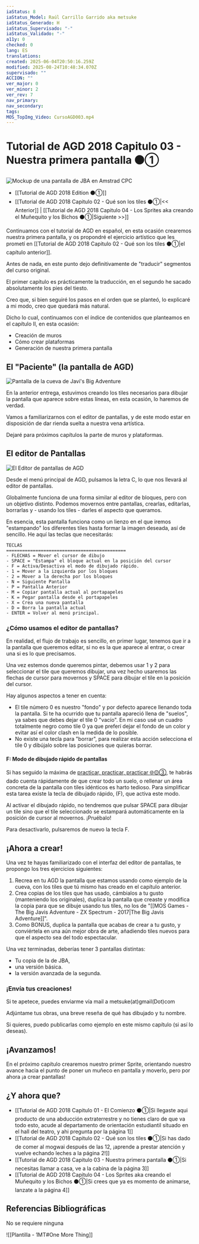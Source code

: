 ```yaml
---
iaStatus: 8
iaStatus_Model: Raúl Carrillo Garrido aka metsuke
iaStatus_Generado: H
iaStatus_Supervisado: "-"
iaStatus_Validado: "-"
a11y: 0
checked: 0
lang: ES
translations:
created: 2025-06-04T20:50:16.259Z
modified: 2025-08-24T10:48:34.070Z
supervisado: ""
ACCION: ""
ver_major: 0
ver_minor: 2
ver_rev: 7
nav_primary:
nav_secondary:
tags:
MOS_TopImg_Video: CursoAGD003.mp4
---
```

# Tutorial de AGD 2018 Capitulo 03 - Nuestra primera pantalla  ⚫①

![Mockup de una pantalla de JBA en Amstrad CPC](PublicBrain/_resources/c6240a25f107f33d58a76ce0ca300d86_MD5.jpg)

* [[Tutorial de AGD 2018 Edition ⚫①]]
* [[Tutorial de AGD 2018 Capitulo 02 - Qué son los tiles ⚫①|<< Anterior]]  | [[Tutorial de AGD 2018 Capitulo 04 - Los Sprites aka creando el Muñequito y los Bichos ⚫①|Siguiente >>]]

Continuamos con el tutorial de AGD en español, en esta ocasión crearemos nuestra primera pantalla, y os propondré el ejercicio artístico que les prometí en [[Tutorial de AGD 2018 Capitulo 02 - Qué son los tiles ⚫①|el capítulo anterior]].

Antes de nada, en este punto dejo definitivamente de "traducir" segmentos del curso original.

El primer capítulo es prácticamente la traducción, en el segundo he sacado absolutamente los pies del tiesto.

Creo que, si bien seguiré los pasos en el orden que se planteó, lo explicaré a mi modo, creo que quedará más natural.

Dicho lo cual, continuamos con el índice de contenidos que planteamos en el capítulo II, en esta ocasión:

- Creación de muros
- Cómo crear plataformas
- Generación de nuestra primera pantalla

## El "Paciente" (la pantalla de AGD)

![Pantalla de la cueva de Javi's Big Adventure](PublicBrain/_resources/0deb0b7ab3e2c4c0f4e5a28e861e92d9_MD5.jpeg)

En la anterior entrega, estuvimos creando los tiles necesarios para dibujar la pantalla que aparece sobre estas líneas, en esta ocasión, lo haremos de verdad.

Vamos a familiarizarnos con el editor de pantallas, y de este modo estar en disposición de dar rienda suelta a nuestra vena artística.

Dejaré para próximos capítulos la parte de muros y plataformas.

## El editor de Pantallas

![El Editor de pantallas de AGD](PublicBrain/_resources/93d89a3d45bc00c2f68cf4cb0f6db69e_MD5.jpg)

Desde el menú principal de AGD, pulsamos la letra C, lo que nos llevará al editor de pantallas.

Globalmente funciona de una forma similar al editor de bloques, pero con un objetivo distinto. Podemos movernos entre pantallas, crearlas, editarlas, borrarlas y - usando los tiles - darles el aspecto que queramos.

En esencia, esta pantalla funciona como un lienzo en el que iremos "estampando" los diferentes tiles hasta formar la imagen deseada, así de sencillo. He aquí las teclas que necesitarás:

```pre
TECLAS
=============================================
- FLECHAS = Mover el cursor de dibujo
- SPACE = "Estampa" el bloque actual en la posición del cursor
- F = Activa/Desactiva el modo de dibujado rápido.
- 1 = Mover a la izquierda por los bloques
- 2 = Mover a la derecha por los bloques
- N = Siguiente Pantalla
- P = Pantalla Anterior
- M = Copiar pantalla actual al portapapeles
- K = Pegar pantalla desde el portapapeles
- X = Crea una nueva pantalla
- D = Borra la pantalla actual
- ENTER = Volver al menú principal.
```
### ¿Cómo usamos el editor de pantallas?

En realidad, el flujo de trabajo es sencillo, en primer lugar, tenemos que ir a la pantalla que queremos editar, si no es la que aparece al entrar, o crear una si es lo que precisamos.

Una vez estemos donde queremos pintar, debemos usar 1 y 2 para seleccionar el tile que queremos dibujar, una vez hecho usaremos las flechas de cursor para movernos y SPACE para dibujar el tile en la posición del cursor.

Hay algunos aspectos a tener en cuenta:

- El tile número 0 es nuestro "fondo" y por defecto aparece llenando toda la pantalla. Si te ha ocurrido que tu pantalla apareció llena de "suelos", ya sabes que debes dejar el tile 0 "vacío". En mi caso usé un cuadro totalmente negro como tile 0 ya que preferí dejar el fondo de un color y evitar así el color clash en la medida de lo posible.
- No existe una tecla para "borrar", para realizar esta acción selecciona el tile 0 y dibújalo sobre las posiciones que quieras borrar.

#### F: Modo de dibujado rápido de pantallas

Si has seguido la máxima de [practicar, practicar, practicar 🌐🟡③](https://www.youtube.com/watch?v=smwXc3vShZw&list=PLmxqg54iaXrijQi4-J9IkAWDEguKRX9Dh), te habrás dado cuenta rápidamente de que crear todo un suelo, o rellenar un área concreta de la pantalla con tiles idénticos es harto tedioso. Para simplificar esta tarea existe la tecla de dibujado rápido, (F), que activa este modo.

Al activar el dibujado rápido, no tendremos que pulsar SPACE para dibujar un tile sino que el tile seleccionado se estampará automáticamente en la posición de cursor al movernos. ¡Pruébalo!

Para desactivarlo, pulsaremos de nuevo la tecla F.

## ¡Ahora a crear!

Una vez te hayas familiarizado con el interfaz del editor de pantallas, te propongo los tres ejercicios siguientes:

1. Recrea en tu AGD la pantalla que estamos usando como ejemplo de la cueva, con los tiles que tú mismo has creado en el capítulo anterior.
2. Crea copias de los tiles que has usado, cámbialos a tu gusto (manteniendo los originales), duplica la pantalla que creaste y modifica la copia para que se dibuje usando tus tiles, no los de "[[MOS Games - The Big Javis Adventure - ZX Spectrum - 2017|The Big Javis Adventure]]".
3. Como BONUS, duplica la pantalla que acabas de crear a tu gusto, y conviértela en una aún mejor obra de arte, añadiendo tiles nuevos para que el aspecto sea del todo espectacular.

Una vez terminadas, deberías tener 3 pantallas distintas:

- Tu copia de la de JBA,
- una versión básica.
- la versión avanzada de la segunda.

### ¡Envía tus creaciones!

Si te apetece, puedes enviarme vía mail a metsuke(at)gmail(Dot)com

Adjúntame tus obras, una breve reseña de qué has dibujado y tu nombre.

Si quieres, puedo publicarlas como ejemplo en este mismo capítulo (si así lo deseas).

## ¡Avanzamos!

En el próximo capítulo crearemos nuestro primer Sprite, orientando nuestro avance hacia el punto de poner un muñeco en pantalla y moverlo, pero por ahora ¡a crear pantallas!

## ¿Y ahora que?

* [[Tutorial de AGD 2018 Capitulo 01 - El Comienzo ⚫①|Si llegaste aqui producto de una abducción extraterrestre y no tienes claro de que va todo esto, acude al departamento de orientación estudiantil situado en el hall del teatro, y ahi pregunta por la página 1]]
* [[Tutorial de AGD 2018 Capitulo 02 - Qué son los tiles ⚫①|Si has dado de comer al mogwai después de las 12, ¡aprende a prestar atención y vuelve echando leches a la página 2!]]
* [[Tutorial de AGD 2018 Capitulo 03 - Nuestra primera pantalla  ⚫①|Si necesitas llamar a casa, ve a la cabina de la página 3]]
* [[Tutorial de AGD 2018 Capitulo 04 - Los Sprites aka creando el Muñequito y los Bichos ⚫①|Si crees que ya es momento de animarse, lanzate a la página 4]]
## Referencias Bibliográficas

No se requiere ninguna


![[Plantilla - 1MT#One More Thing]]
